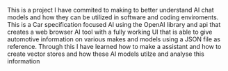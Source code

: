 This is a project I have commited to making to better understand AI chat models and how they can be utilized in software and coding enviroments.
This is a Car specification focused AI using the OpenAI library and api that creates a web browser AI tool with a fully working UI that is able to give automotive information on various makes and models using a JSON file as reference.
Through this I have learned how to make a assistant and how to create vector stores and how these AI models utilze and analyse this information
